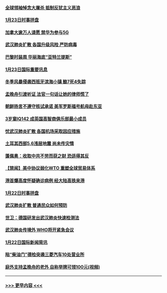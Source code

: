 #### [全球领袖悼念大屠杀 抵制反犹主义恶浪](../pages/prog202/a102759678.md?t=01241101) 
#### [1月23日时事拼盘](../pages/prog202/a102759599.md?t=01241101) 
#### [加拿大逾万人请愿 禁华为参与5G](../pages/prog202/a102759553.md?t=01241101) 
#### [武汉肺炎扩散 各国升级风险 严防病毒](../pages/prog202/a102759400.md?t=01241101) 
#### [巴黎时装周 华丽海底“亚特兰提斯”](../pages/prog202/a102759217.md?t=01241101) 
#### [1月23日国际重要讯息](../pages/prog202/a102759199.md?t=01241101) 
#### [冬季风暴侵袭西班牙滨海小镇 酿7死4失踪](../pages/prog202/a102759119.md?t=01241101) 
#### [孟晚舟引渡听证 法官一句话让她的律师慌了](../pages/prog202/a102759060.md?t=01241101) 
#### [朝鲜扬言不遵守核试承诺 美军罗斯福号航母赴东亚](../pages/prog202/a102759001.md?t=01241101) 
#### [3岁童IQ142 成英国高智商俱乐部最小成员](../pages/prog202/a102758990.md?t=01241101) 
#### [忧武汉肺炎扩散 各国机场采取因应措施](../pages/prog202/a102758911.md?t=01241101) 
#### [土耳其西部5.6浅层地震 尚未传灾情](../pages/prog202/a102758903.md?t=01241101) 
#### [蓬佩奥：收取中共不劳而获之财 恐适得其反](../pages/prog202/a102758889.md?t=01241101) 
#### [【禁闻】美中协议弱化WTO 重塑全球贸易体系](../pages/prog202/a102758790.md?t=01241101) 
#### [港首爆高度怀疑确诊病例 经大陆高铁来港](../pages/prog202/a102758613.md?t=01241101) 
#### [1月22日时事拼盘](../pages/prog202/a102758615.md?t=01241101) 
#### [武汉肺炎扩散 普通民众如何预防](../pages/prog202/a102758504.md?t=01241101) 
#### [世卫：德国研发出武汉肺炎快速检测法](../pages/prog202/a102758495.md?t=01241101) 
#### [武汉肺炎传境外 WHO将开紧急会议](../pages/prog202/a102758437.md?t=01241101) 
#### [1月22日国际新闻简讯](../pages/prog202/a102758231.md?t=01241101) 
#### [陷“柴油门”德检突袭三菱汽车10处营业所](../pages/prog202/a102758165.md?t=01241101) 
#### [庭外支持孟晚舟的老外 自称举牌可领100元(视频)](../pages/prog202/a102758092.md?t=01241101) 

----
#### [ >>> 更早内容 <<< ](../indexes/prog202-earlier.md)
